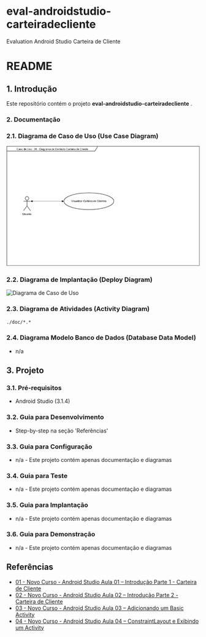 # eval-androidstudio-carteiradecliente
Evaluation Android Studio Carteira de Cliente

# README #

## 1. Introdução ##

Este repositório contém o projeto **eval-androidstudio-carteiradecliente** . 

### 2. Documentação ###

### 2.1. Diagrama de Caso de Uso (Use Case Diagram) ###

![Diagrama de Caso de Uso](https://github.com/josemarsilva/eval-androidstudio-carteiradecliente/blob/master/doc/Diagrama%20Caso%20de%20Uso%20-%2000%20-%20Diagrama%20de%20Contexto%20Carteira%20de%20Cliente.png) 


### 2.2. Diagrama de Implantação (Deploy Diagram) ###

![Diagrama de Caso de Uso](https://github.com/josemarsilva/eval-androidstudio-carteiradecliente/blob/master/doc/Diagrama%20de%20Implantacao%20-%2000%20-%20Diagrama%20de%20Implantacao%20Carteira%20de%20Cliente.png) 


### 2.3. Diagrama de Atividades (Activity Diagram) ###

```image-file
./doc/*.*
```


### 2.4. Diagrama Modelo Banco de Dados (Database Data Model) ###

* n/a


## 3. Projeto ##

### 3.1. Pré-requisitos ###

* Android Studio (3.1.4)


### 3.2. Guia para Desenvolvimento ###

* Step-by-step na seção 'Referências'


### 3.3. Guia para Configuração ###

* n/a - Este projeto contém apenas documentação e diagramas


### 3.4. Guia para Teste ###

* n/a - Este projeto contém apenas documentação e diagramas


### 3.5. Guia para Implantação ###

* n/a - Este projeto contém apenas documentação e diagramas


### 3.6. Guia para Demonstração ###

* n/a - Este projeto contém apenas documentação e diagramas


## Referências ##

* [01 - Novo Curso - Android Studio Aula 01 – Introdução Parte 1 - Carteira de Cliente](https://www.youtube.com/watch?v=MnJEbS5p3kQ)
* [02 - Novo Curso - Android Studio Aula 02 – Introdução Parte 2 - Carteira de Cliente](https://www.youtube.com/watch?v=g1Zq_nyc8DM)
* [03 - Novo Curso - Android Studio Aula 03 – Adicionando um Basic Activity](https://www.youtube.com/watch?v=h9uPk-baha4)
* [04 - Novo Curso - Android Studio Aula 04 – ConstraintLayout e Exibindo um Activity](https://www.youtube.com/watch?v=0QCO6pZ9vxY&t=12s)
